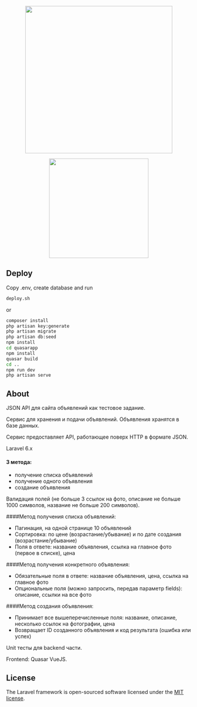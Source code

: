 <p align="center"><a href="https://laravel.com" target="_blank"><img src="https://raw.githubusercontent.com/laravel/art/master/logo-lockup/5%20SVG/2%20CMYK/1%20Full%20Color/laravel-logolockup-cmyk-red.svg" width="400"></a></p>
<p align="center"><a href="https://quasar.dev/" target="_blank"><img src="https://cdn.quasar.dev/logo-v2/svg/logo-vertical.svg" width="270"></a></p>


## Deploy
 Copy .env, create database and run
```bash
deploy.sh
```

or 
```bash
composer install
php artisan key:generate
php artisan migrate
php artisan db:seed
npm install
cd quasarapp
npm install
quasar build
cd ..
npm run dev
php artisan serve
```

## About

JSON API для сайта объявлений как тестовое задание.

Сервис для хранения и подачи объявлений. Объявления хранятся в базе данных.

Сервис предоставляет API, работающее поверх HTTP в формате JSON.

Laravel 6.x

#### 3 метода: 
- получение списка объявлений
- получение одного объявления
- создание объявления

Валидация полей (не больше 3 ссылок на фото, описание не больше 1000 символов, название не больше 200 символов).

####Метод получения списка объявлений:

- Пагинация, на одной странице 10 объявлений
- Сортировка: по цене (возрастание/убывание) и по дате создания (возрастание/убывание)
- Поля в ответе: название объявления, ссылка на главное фото (первое в списке), цена

####Метод получения конкретного объявления:

- Обязательные поля в ответе: название объявления, цена, ссылка на главное фото
- Опциональные поля (можно запросить, передав параметр fields): описание, ссылки на все фото

####Метод создания объявления:

- Принимает все вышеперечисленные поля: название, описание, несколько ссылок на фотографии, цена
- Возвращает ID созданного объявления и код результата (ошибка или успех)

Unit тесты для backend части.

Frontend: Quasar VueJS.


## License

The Laravel framework is open-sourced software licensed under the [MIT license](https://opensource.org/licenses/MIT).
